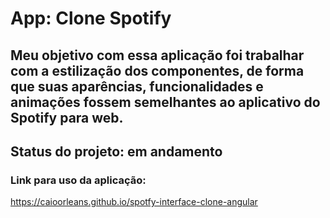 # App: Clone Spotify
## Meu objetivo com essa aplicação foi trabalhar com a estilização dos componentes, de forma que suas aparências, funcionalidades e animações fossem semelhantes ao aplicativo do Spotify para web.

## Status do projeto: em andamento

### Link para uso da aplicação:
https://caioorleans.github.io/spotfy-interface-clone-angular
